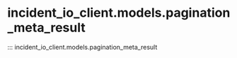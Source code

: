 # incident_io_client.models.pagination_meta_result

::: incident_io_client.models.pagination_meta_result
